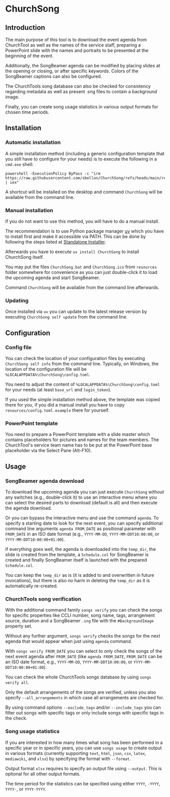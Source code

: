 # ChurchSong

## Introduction

The main purpose of this tool is to download the event agenda from ChurchTool as well
as the names of the service staff, preparing a PowerPoint slide with the names and
portraits to be presented at the beginning of the event.

Additionally, the SongBeamer agenda can be modified by placing slides at the opening
or closing, or after specific keywords. Colors of the SongBeamer captions can also be
configured.

The ChurchTools song database can also be checked for consistency regarding metadata
as well as present .sng files to contain a background image.

Finally, you can create song usage statistics in various output formats for chosen
time periods.

## Installation

### Automatic installation

A simple installation method (including a generic configuration template that you still
have to configure for your needs) is to execute the following in a `cmd.exe` shell:

```
powershell -ExecutionPolicy ByPass -c "irm https://raw.githubusercontent.com/sbellon/ChurchSong/refs/heads/main/resources/install.ps1 | iex"
```

A shortcut will be installed on the desktop and command `ChurchSong` will be available
from the command line.

### Manual installation

If you do not want to use this method, you will have to do a manual install.

The recommendation is to use Python package manager [uv](https://docs.astral.sh/uv/)
which you have to install first and make it accessible via PATH. This can be done by
following the steps listed at
[Standalone Installer](https://docs.astral.sh/uv/getting-started/installation/).

Afterwards you have to execute `uv install ChurchSong` to install ChurchSong itself.

You may put the files `ChurchSong.bat` and `ChurchSong.ico` from `resources` folder
somewhere for convenience as you can just double-click it to load the upcoming agenda
and start SongBeamer.

Command `ChurchSong` will be available from the command line afterwards.

### Updating

Once installed via `uv` you can update to the latest release version by executing
`ChurchSong self update` from the command line.

## Configuration

### Config file

You can check the location of your configuration files by executing
`ChurchSong self info` from the command line. Typically, on Windows, the location of
the configuration file will be `%LOCALAPPDATA%\ChurchSong\config.toml`.

You need to adjust the content of `%LOCALAPPDATA%\ChurchSong\config.toml` for your
needs (at least `base_url` and `login_token`).

If you used the simple installation method above, the template was copied there for
you, if you did a manual install you have to copy `resources/config.toml.example`
there for yourself.

### PowerPoint template

You need to prepare a PowerPoint template with a slide master which contains
placeholders for pictures and names for the team members. The ChurchTool's service
team name has to be put at the PowerPoint base placeholder via the Select Pane
(Alt-F10).

## Usage

### SongBeamer agenda download

To download the upcoming agenda you can just execute `ChurchSong` without any switches
(e.g., double-click it) to use an interactive menu where you can select the desired
parts to download (default is all) and then execute the agenda download.

Or you can bypass the interactive menu and use the command `agenda`. To specify a
starting date to look for the next event, you can specify additional command line
arguments `agenda FROM_DATE` as positional parameter with `FROM_DATE` in an ISO date
format (e.g., `YYYY-MM-DD`, `YYYY-MM-DDT10:00:00`, or `YYYY-MM-DDT10:00:00+01:00`).

If everything goes well, the agenda is downloaded into the `temp_dir`, the slide is
created from the template, a `Schedule.col` for SongBeamer is created and finally
SongBeamer itself is launched with the prepared `Schedule.col`.

You can keep the `temp_dir` as is (it is added to and overwritten in future
invocations), but there is also no harm in deleting the `temp_dir` as it is
automatically re-created.

### ChurchTools song verification

With the additional command family `songs verify` you can check the songs for specific
properties like CCLI number, song name, tags, arrangement source, duration and a
SongBeamer `.sng` file with the `#BackgroundImage` property set.

Without any further argument, `songs verify` checks the songs for the next agenda that
would appear when just using `agenda` command.

With `songs verify FROM_DATE` you can select to only check the songs of the next event
agenda after `FROM_DATE` (like `agenda FROM_DATE`, `FROM_DATE` can be an ISO date
format, e.g., `YYYY-MM-DD`, `YYYY-MM-DDT10:00:00`, or `YYYY-MM-DDT10:00:00+01:00`).

You can check the whole ChurchTools songs database by using `songs verify all`.

Only the default arrangements of the songs are verified, unless you also specify
`--all_arrangements` in which case all arrangements are checked for.

By using command options `--exclude_tags` and/or `--include_tags` you can filter out
songs with specific tags or only include songs with specific tags in the check.

### Song usage statistics

If you are interested in how many times what song has been performed in a specific
year or in specific years, you can use `songs usage` to create output in various
formats (currently supporting `text`, `html`, `json`, `csv`, `latex`, `mediawiki`, and
`xlsx`) by specifying the format with `--format`.

Output format `xlsx` requires to specify an output file using `--output`. This is
optional for all other output formats.

The time period for the statistics can be specified using either `YYYY`, `-YYYY`,
`YYYY-`, or `YYYY-YYYY`.
